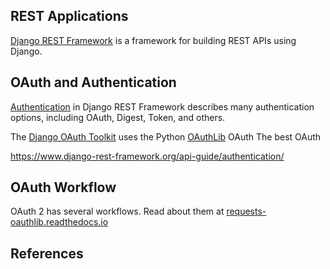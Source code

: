 ## REST Applications

[Django REST Framework](https://www.django-rest-framework.org/) is a framework for building REST APIs using Django.

## OAuth and Authentication

[Authentication][django-authentication] in Django REST Framework describes many authentication options, including OAuth, Digest, Token, and others.

The [Django OAuth Toolkit](https://github.com/evonove/django-oauth-toolkit) uses the Python [OAuthLib][oauthlib]
OAuth
The best OAuth


https://www.django-rest-framework.org/api-guide/authentication/


## OAuth Workflow

OAuth 2 has several workflows.  Read about them at
[requests-oauthlib.readthedocs.io](https://requests-oauthlib.readthedocs.io/en/latest/oauth2_workflow.html)

## References

[django-authentication]: https://www.django-rest-framework.org/api-guide/authentication/
[oauthlib]: https://github.com/oauthlib/oauthlib

